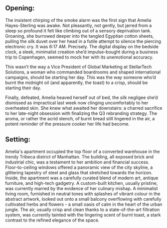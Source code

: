 ## Opening:

The insistent chirping of the smoke alarm was the first sign that Amelia Hayes-Sterling was awake. Not pleasantly, not gently, but jarred from a sleep so profound it felt like climbing out of a sensory deprivation tank. Groaning, she burrowed deeper into the tangled Egyptian cotton sheets, pulling the silk duvet over her head in a futile attempt to silence the piercing electronic cry. It was 6:17 AM. Precisely. The digital display on the bedside clock, a sleek, minimalist creation she’d impulse-bought during a business trip to Copenhagen, seemed to mock her with its unemotional accuracy. 

This wasn’t the way a Vice President of Global Marketing at StellarTech Solutions, a woman who commanded boardrooms and shaped international campaigns, should be starting her day. This was the way someone who’d burnt the midnight oil (and apparently, the toast) to a crisp, should be starting their day.

Finally, defeated, Amelia heaved herself out of bed, the silk negligee she’d dismissed as impractical last week now clinging uncomfortably to her overheated skin. She knew what awaited her downstairs: a charred sacrifice to her late-night obsession with finalizing the Q3 rebranding strategy. The aroma, or rather the acrid stench, of burnt bread still lingered in the air, a potent reminder of the pressure cooker her life had become.

## Setting:

Amelia's apartment occupied the top floor of a converted warehouse in the trendy Tribeca district of Manhattan. The building, all exposed brick and industrial chic, was a testament to her ambition and financial success. Floor-to-ceiling windows offered a panoramic view of the city skyline, a glittering tapestry of steel and glass that stretched towards the horizon. Inside, the apartment was a carefully curated blend of modern art, antique furniture, and high-tech gadgetry. A custom-built kitchen, usually pristine, was currently marred by the evidence of her culinary mishap. A minimalist living room, furnished in neutral tones with splashes of vibrant colour in the abstract artwork, looked out onto a small balcony overflowing with carefully cultivated herbs and flowers - a small oasis of calm in the heart of the urban jungle. The air, usually crisp and clean thanks to a state-of-the-art filtration system, was currently tainted with the lingering scent of burnt toast, a stark contrast to the refined elegance of the space.
